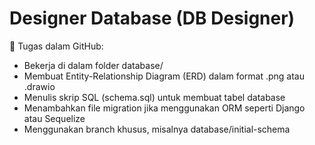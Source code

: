 # Designer Database (DB Designer)
📍 Tugas dalam GitHub:

- Bekerja di dalam folder database/
- Membuat Entity-Relationship Diagram (ERD) dalam format .png atau .drawio
- Menulis skrip SQL (schema.sql) untuk membuat tabel database
- Menambahkan file migration jika menggunakan ORM seperti Django atau Sequelize
- Menggunakan branch khusus, misalnya database/initial-schema
